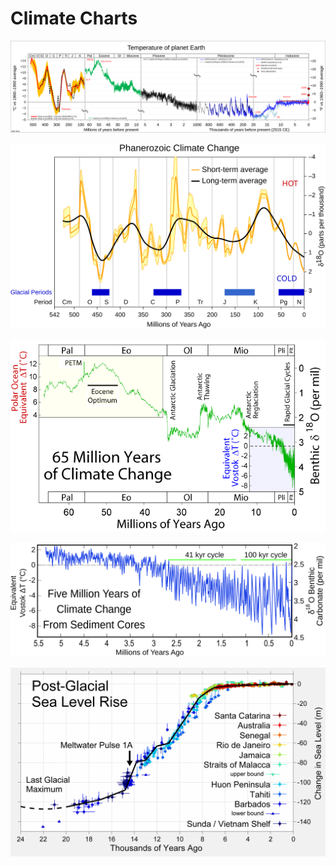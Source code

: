 # Climate Charts

[![Global average temperature estimates for the last 540 million years](img/All_palaeotemps.svg)](https://commons.wikimedia.org/wiki/File:All_palaeotemps.svg)

[![Phanerozoic Climate Change](img/Phanerozoic_Climate_Change.svg)](https://commons.wikimedia.org/wiki/File:Phanerozoic_Climate_Change.svg)

[![65 Million Years of Climate Change](img/65_Myr_Climate_Change.png)](https://commons.wikimedia.org/wiki/File:65_Myr_Climate_Change.png)

[![Five Million Years of Climate Change From Sediment Cores](img/Five_Myr_Climate_Change.svg)](https://en.wikipedia.org/wiki/File:Five_Myr_Climate_Change.svg)

[![Post-Glacial Sea Level](img/Post-Glacial_Sea_Level.png)](https://commons.wikimedia.org/wiki/File:Post-Glacial_Sea_Level.png)
